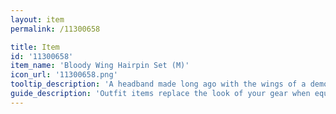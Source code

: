 ```yaml
---
layout: item
permalink: /11300658

title: Item
id: '11300658'
item_name: 'Bloody Wing Hairpin Set (M)'
icon_url: '11300658.png'
tooltip_description: 'A headband made long ago with the wings of a demon captured by a demon hunter.'
guide_description: 'Outfit items replace the look of your gear when equipped.'
---
```

